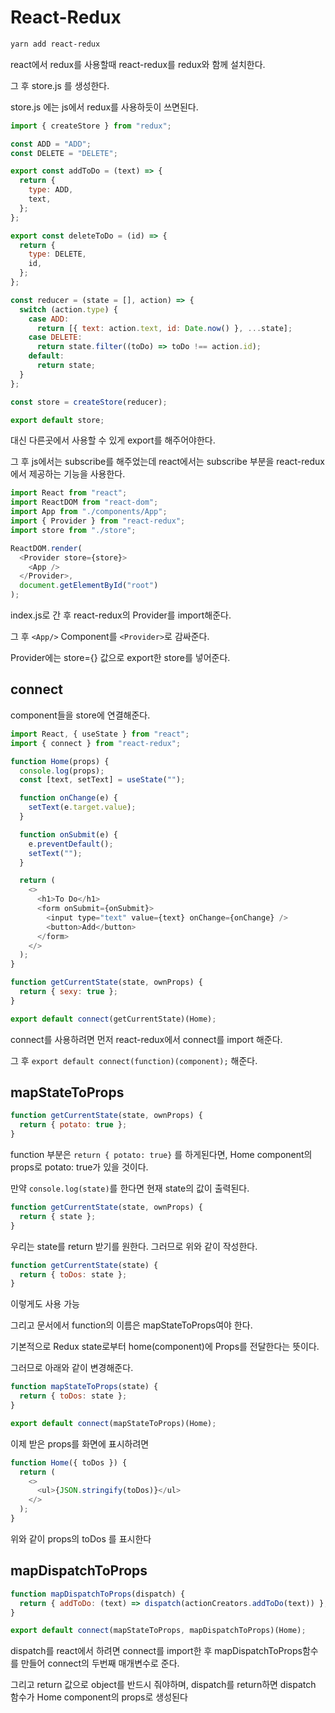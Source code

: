 # React-Redux

```sh
yarn add react-redux
```

react에서 redux를 사용할때 react-redux를 redux와 함께 설치한다.

그 후 store.js 를 생성한다.

store.js 에는 js에서 redux를 사용하듯이 쓰면된다.

```js
import { createStore } from "redux";

const ADD = "ADD";
const DELETE = "DELETE";

export const addToDo = (text) => {
  return {
    type: ADD,
    text,
  };
};

export const deleteToDo = (id) => {
  return {
    type: DELETE,
    id,
  };
};

const reducer = (state = [], action) => {
  switch (action.type) {
    case ADD:
      return [{ text: action.text, id: Date.now() }, ...state];
    case DELETE:
      return state.filter((toDo) => toDo !== action.id);
    default:
      return state;
  }
};

const store = createStore(reducer);

export default store;
```

대신 다른곳에서 사용할 수 있게 export를 해주어야한다.

그 후 js에서는 subscribe를 해주었는데 react에서는 subscribe 부분을 react-redux에서 제공하는 기능을 사용한다.

```js
import React from "react";
import ReactDOM from "react-dom";
import App from "./components/App";
import { Provider } from "react-redux";
import store from "./store";

ReactDOM.render(
  <Provider store={store}>
    <App />
  </Provider>,
  document.getElementById("root")
);
```

index.js로 간 후 react-redux의 Provider를 import해준다.

그 후 `<App/>` Component를 `<Provider>`로 감싸준다.

Provider에는 store={} 값으로 export한 store를 넣어준다.

## connect

component들을 store에 연결해준다.

```js
import React, { useState } from "react";
import { connect } from "react-redux";

function Home(props) {
  console.log(props);
  const [text, setText] = useState("");

  function onChange(e) {
    setText(e.target.value);
  }

  function onSubmit(e) {
    e.preventDefault();
    setText("");
  }

  return (
    <>
      <h1>To Do</h1>
      <form onSubmit={onSubmit}>
        <input type="text" value={text} onChange={onChange} />
        <button>Add</button>
      </form>
    </>
  );
}

function getCurrentState(state, ownProps) {
  return { sexy: true };
}

export default connect(getCurrentState)(Home);
```

connect를 사용하려면 먼저 react-redux에서 connect를 import 해준다.

그 후 `export default connect(function)(component);` 해준다.

## mapStateToProps

```js
function getCurrentState(state, ownProps) {
  return { potato: true };
}
```

function 부분은 `return { potato: true}` 를 하게된다면, Home component의 props로 potato: true가 있을 것이다.

만약 `console.log(state)`를 한다면 현재 state의 값이 출력된다.

```js
function getCurrentState(state, ownProps) {
  return { state };
}
```

우리는 state를 return 받기를 원한다. 그러므로 위와 같이 작성한다.

```js
function getCurrentState(state) {
  return { toDos: state };
}
```

이렇게도 사용 가능

그리고 문서에서 function의 이름은 mapStateToProps여야 한다.

기본적으로 Redux state로부터 home(component)에 Props를 전달한다는 뜻이다.

그러므로 아래와 같이 변경해준다.

```js
function mapStateToProps(state) {
  return { toDos: state };
}

export default connect(mapStateToProps)(Home);
```

이제 받은 props를 화면에 표시하려면

```js
function Home({ toDos }) {
  return (
    <>
      <ul>{JSON.stringify(toDos)}</ul>
    </>
  );
}
```

위와 같이 props의 toDos 를 표시한다

## mapDispatchToProps

```js
function mapDispatchToProps(dispatch) {
  return { addToDo: (text) => dispatch(actionCreators.addToDo(text)) };
}

export default connect(mapStateToProps, mapDispatchToProps)(Home);
```

dispatch를 react에서 하려면 connect를 import한 후 mapDispatchToProps함수를 만들어 connect의 두번째 매개변수로 준다.

그리고 return 값으로 object를 반드시 줘야하며, dispatch를 return하면 dispatch 함수가 Home component의 props로 생성된다

